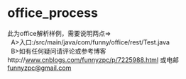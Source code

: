 # office_process
此为office解析样例，需要说明两点=><br/>
 &nbsp;&nbsp;A>入口:/src/main/java/com/funny/office/rest/Test.java<br/>
 &nbsp;&nbsp;B>如有任何疑问请评论或参考博客http://www.cnblogs.com/funnyzpc/p/7225988.html 或电邮 funnyzpc@gmail.com
